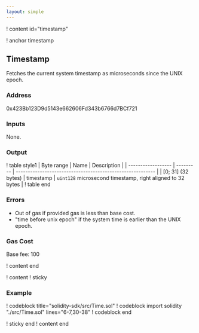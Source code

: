 ```yaml
---
layout: simple
---
```


! content id="timestamp"

! anchor timestamp
## Timestamp

Fetches the current system timestamp as microseconds since the UNIX epoch.

### Address

0x423Bb123D9d5143e662606Fd343b6766d7BCf721


### Inputs

None.

### Output

! table style1
| Byte range         | Name      | Description                                                |
| ------------------ | --------- | ---------------------------------------------------------- |
| [0; 31] (32 bytes) | timestamp | `uint128` microsecond timestamp, right aligned to 32 bytes |
! table end

### Errors

- Out of gas if provided gas is less than base cost.
- "time before unix epoch" if the system time is earlier than the UNIX epoch.

### Gas Cost

Base fee: 100

! content end


! content
! sticky

### Example

! codeblock title="solidity-sdk/src/Time.sol"
! codeblock import solidity "./src/Time.sol" lines="6-7,30-38"
! codeblock end

! sticky end
! content end